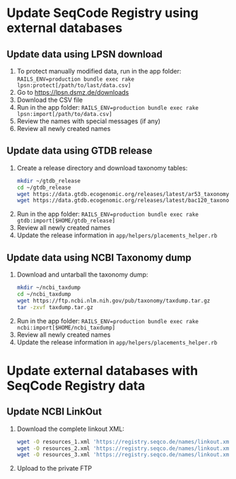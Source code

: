 # Update SeqCode Registry using external databases

## Update data using LPSN download

1. To protect manually modified data, run in the app folder:
   `RAILS_ENV=production bundle exec rake lpsn:protect[/path/to/last/data.csv]`
2. Go to https://lpsn.dsmz.de/downloads
3. Download the CSV file
4. Run in the app folder:
   `RAILS_ENV=production bundle exec rake lpsn:import[/path/to/data.csv]`
5. Review the names with special messages (if any)
6. Review all newly created names

## Update data using GTDB release

1. Create a release directory and download taxonomy tables:
   ```bash
   mkdir ~/gtdb_release
   cd ~/gtdb_release
   wget https://data.gtdb.ecogenomic.org/releases/latest/ar53_taxonomy.tsv.gz
   wget https://data.gtdb.ecogenomic.org/releases/latest/bac120_taxonomy.tsv.gz
   ```
2. Run in the app folder:
   `RAILS_ENV=production bundle exec rake gtdb:import[$HOME/gtdb_release]`
3. Review all newly created names
4. Update the release information in `app/helpers/placements_helper.rb`

## Update data using NCBI Taxonomy dump

1. Download and untarball the taxonomy dump:
   ```bash
   mkdir ~/ncbi_taxdump
   cd ~/ncbi_taxdump
   wget https://ftp.ncbi.nlm.nih.gov/pub/taxonomy/taxdump.tar.gz
   tar -zxvf taxdump.tar.gz
   ```
2. Run in the app folder:
   `RAILS_ENV=production bundle exec rake ncbi:import[$HOME/ncbi_taxdump]`
3. Review all newly created names
4. Update the release information in `app/helpers/placements_helper.rb`

# Update external databases with SeqCode Registry data

## Update NCBI LinkOut

1. Download the complete linkout XML:
   ```bash
   wget -O resources_1.xml 'https://registry.seqco.de/names/linkout.xml?per_page=10000&page=1'
   wget -O resources_2.xml 'https://registry.seqco.de/names/linkout.xml?per_page=10000&page=2'
   wget -O resources_3.xml 'https://registry.seqco.de/names/linkout.xml?per_page=10000&page=3'
   ```
2. Upload to the private FTP

